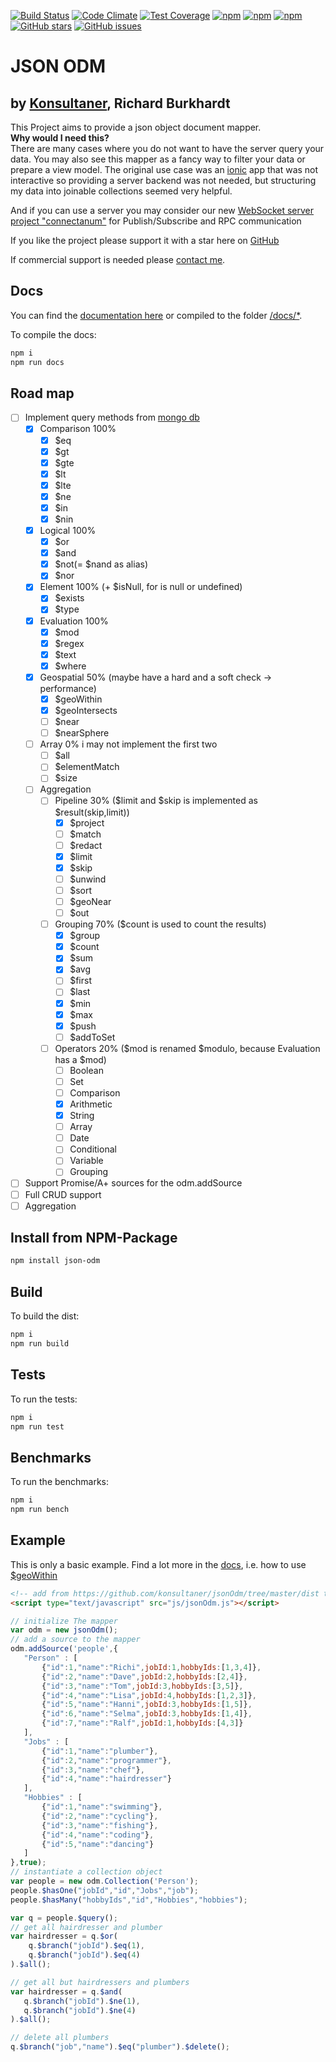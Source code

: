 [![Build Status](https://travis-ci.org/konsultaner/jsonOdm.svg?branch=master)](https://travis-ci.org/konsultaner/jsonOdm)
[![Code Climate](https://codeclimate.com/github/konsultaner/jsonOdm/badges/gpa.svg)](https://codeclimate.com/github/konsultaner/jsonOdm)
[![Test Coverage](https://codeclimate.com/github/konsultaner/jsonOdm/badges/coverage.svg)](https://codeclimate.com/github/konsultaner/jsonOdm/coverage)
[![npm](https://img.shields.io/npm/dm/json-odm.svg)](https://www.npmjs.com/package/json-odm)
[![npm](https://img.shields.io/npm/v/json-odm.svg)](https://www.npmjs.com/package/json-odm)
[![npm](https://img.shields.io/npm/l/json-odm.svg)](https://www.npmjs.com/package/json-odm)
[![GitHub stars](https://img.shields.io/github/stars/konsultaner/jsonOdm.svg)](https://github.com/konsultaner/jsonOdm/stargazers)
[![GitHub issues](https://img.shields.io/github/issues/konsultaner/jsonOdm.svg)](https://github.com/konsultaner/jsonOdm/issues)

JSON ODM
========
by [Konsultaner](http://www.konsultaner.de), Richard Burkhardt
-------------

This Project aims to provide a json object document mapper.  
**Why would I need this?**  
There are many cases where you do not want to have the server query your data. You may also see this mapper as a fancy way to filter your data or prepare a view model.
The original use case was an [ionic](http://ionicframework.com) app that was not interactive so providing a server backend was not needed, but structuring my data
into joinable collections seemed very helpful.

And if you can use a server you may consider our new [WebSocket server project "connectanum"](http://www.connectanum.com) for Publish/Subscribe and RPC communication 
  
If you like the project please support it with a star here on [GitHub](https://github.com/konsultaner/jsonOdm)  
  
If commercial support is needed please [contact me](mailto:burkhardt@konsultaner.de).  

Docs
----
You can find the [documentation here](https://rawgit.com/konsultaner/jsonOdm/move_to_webpack/docs/index.html) or compiled to the folder [/docs/*](https://github.com/konsultaner/jsonOdm/tree/move_to_webpack/docs/index.html).

To compile the docs:

```bash
npm i
npm run docs
```

Road map
----

- [ ] Implement query methods from [mongo db](http://docs.mongodb.org/manual/reference/operator/query/)
    - [x] Comparison 100%
        - [x] $eq
        - [x] $gt
        - [x] $gte
        - [x] $lt
        - [x] $lte
        - [x] $ne
        - [x] $in
        - [x] $nin
    - [x] Logical 100%
        - [x] $or
        - [x] $and
        - [x] $not(= $nand as alias)
        - [x] $nor
    - [x] Element 100% (+ $isNull, for is null or undefined)
        - [x] $exists
        - [x] $type
    - [x] Evaluation 100%
        - [x] $mod
        - [x] $regex
        - [x] $text
        - [x] $where
    - [x] Geospatial 50% (maybe have a hard and a soft check -> performance)
        - [x] $geoWithin
        - [x] $geoIntersects
        - [ ] $near
        - [ ] $nearSphere
    - [ ] Array 0% i may not implement the first two
        - [ ] $all
        - [ ] $elementMatch
        - [ ] $size
    - [ ] Aggregation
        - [ ] Pipeline 30% ($limit and $skip is implemented as $result(skip,limit))
            - [x] $project
            - [ ] $match
            - [ ] $redact
            - [x] $limit
            - [x] $skip
            - [ ] $unwind
            - [ ] $sort
            - [ ] $geoNear
            - [ ] $out
        - [ ] Grouping 70% ($count is used to count the results)
            - [x] $group
            - [x] $count
            - [x] $sum
            - [x] $avg
            - [ ] $first
            - [ ] $last
            - [x] $min
            - [x] $max
            - [x] $push
            - [ ] $addToSet
        - [ ] Operators 20% ($mod is renamed $modulo, because Evaluation has a $mod)
            - [ ] Boolean
            - [ ] Set
            - [ ] Comparison
            - [x] Arithmetic
            - [x] String
            - [ ] Array
            - [ ] Date
            - [ ] Conditional
            - [ ] Variable
            - [ ] Grouping
- [ ] Support Promise/A+ sources for the odm.addSource
- [ ] Full CRUD support
- [ ] Aggregation

Install from NPM-Package
---------------------

```bash
npm install json-odm
```

Build
-----

To build the dist:

```bash
npm i
npm run build
```

Tests
-----

To run the tests:

```bash
npm i
npm run test
```

Benchmarks
-----

To run the benchmarks:

```bash
npm i
npm run bench
```

Example
------
This is only a basic example. Find a lot more in the [docs](https://rawgit.com/konsultaner/jsonOdm/move_to_webpack/docs/index.html), i.e. how to use [$geoWithin](https://rawgit.com/konsultaner/jsonOdm/move_to_webpack/docs/index.html#querygeowithin)
```html
<!-- add from https://github.com/konsultaner/jsonOdm/tree/master/dist to the html head -->
<script type="text/javascript" src="js/jsonOdm.js"></script>
```

```javascript
// initialize The mapper
var odm = new jsonOdm();
// add a source to the mapper
odm.addSource('people',{
   "Person" : [
       {"id":1,"name":"Richi",jobId:1,hobbyIds:[1,3,4]},
       {"id":2,"name":"Dave",jobId:2,hobbyIds:[2,4]},
       {"id":3,"name":"Tom",jobId:3,hobbyIds:[3,5]},
       {"id":4,"name":"Lisa",jobId:4,hobbyIds:[1,2,3]},
       {"id":5,"name":"Hanni",jobId:3,hobbyIds:[1,5]},
       {"id":6,"name":"Selma",jobId:3,hobbyIds:[1,4]},
       {"id":7,"name":"Ralf",jobId:1,hobbyIds:[4,3]}
   ],
   "Jobs" : [
       {"id":1,"name":"plumber"},
       {"id":2,"name":"programmer"},
       {"id":3,"name":"chef"},
       {"id":4,"name":"hairdresser"}
   ],
   "Hobbies" : [
       {"id":1,"name":"swimming"},
       {"id":2,"name":"cycling"},
       {"id":3,"name":"fishing"},
       {"id":4,"name":"coding"},
       {"id":5,"name":"dancing"}
   ]
},true);
// instantiate a collection object
var people = new odm.Collection('Person');
people.$hasOne("jobId","id","Jobs","job");
people.$hasMany("hobbyIds","id","Hobbies","hobbies");

var q = people.$query();
// get all hairdresser and plumber
var hairdresser = q.$or(
    q.$branch("jobId").$eq(1),
    q.$branch("jobId").$eq(4)
).$all();

// get all but hairdressers and plumbers
var hairdresser = q.$and(
   q.$branch("jobId").$ne(1),
   q.$branch("jobId").$ne(4)
).$all();

// delete all plumbers
q.$branch("job","name").$eq("plumber").$delete();
```
